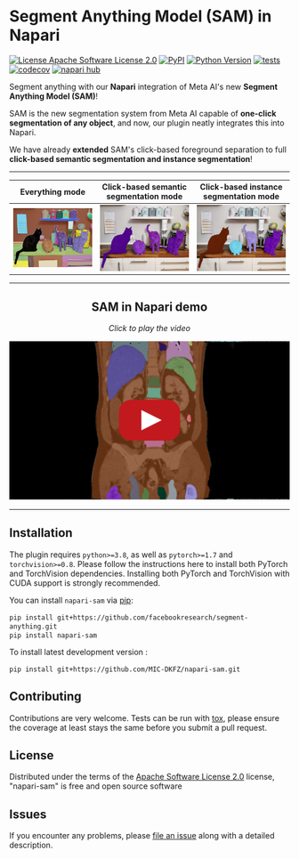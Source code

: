 # Segment Anything Model (SAM) in Napari

[![License Apache Software License 2.0](https://img.shields.io/pypi/l/napari-sam.svg?color=green)](https://github.com/MIC-DKFZ/napari-sam/raw/main/LICENSE)
[![PyPI](https://img.shields.io/pypi/v/napari-sam.svg?color=green)](https://pypi.org/project/napari-sam)
[![Python Version](https://img.shields.io/pypi/pyversions/napari-sam.svg?color=green)](https://python.org)
[![tests](https://github.com/MIC-DKFZ/napari-sam/workflows/tests/badge.svg)](https://github.com/MIC-DKFZ/napari-sam/actions)
[![codecov](https://codecov.io/gh/MIC-DKFZ/napari-sam/branch/main/graph/badge.svg)](https://codecov.io/gh/MIC-DKFZ/napari-sam)
[![napari hub](https://img.shields.io/endpoint?url=https://api.napari-hub.org/shields/napari-sam)](https://napari-hub.org/plugins/napari-sam)

Segment anything with our **Napari** integration of Meta AI's new **Segment Anything Model (SAM)**!

SAM is the new segmentation system from Meta AI capable of **one-click segmentation of any object**, and now, our plugin neatly integrates this into Napari.

We have already **extended** SAM's click-based foreground separation to full **click-based semantic segmentation and instance segmentation**!

----------------------------------

Everything mode             |  Click-based semantic segmentation mode |  Click-based instance segmentation mode
:-------------------------:|:-------------------------:|:-------------------------:
![](cats_everything.png)  |  ![](cats_semantic.png)  |  ![](cats_instance.png)

----------------------------------
<h2 align="center">SAM in Napari demo</h2>
<p align="center"><em>Click to play the video</em></p>
<div align="center">
  <a href="https://www.youtube.com/watch?v=OPE1Xnw487E">
    <img src="thumpnail.jpeg" alt="SAM Demo">
  </a>
</div>


----------------------------------

## Installation

The plugin requires `python>=3.8`, as well as `pytorch>=1.7` and `torchvision>=0.8`. Please follow the instructions here to install both PyTorch and TorchVision dependencies. Installing both PyTorch and TorchVision with CUDA support is strongly recommended.

You can install `napari-sam` via [pip]:

    pip install git+https://github.com/facebookresearch/segment-anything.git
    pip install napari-sam



To install latest development version :

    pip install git+https://github.com/MIC-DKFZ/napari-sam.git


## Contributing

Contributions are very welcome. Tests can be run with [tox], please ensure
the coverage at least stays the same before you submit a pull request.

## License

Distributed under the terms of the [Apache Software License 2.0] license,
"napari-sam" is free and open source software

## Issues

If you encounter any problems, please [file an issue] along with a detailed description.

[napari]: https://github.com/napari/napari
[Cookiecutter]: https://github.com/audreyr/cookiecutter
[@napari]: https://github.com/napari
[MIT]: http://opensource.org/licenses/MIT
[BSD-3]: http://opensource.org/licenses/BSD-3-Clause
[GNU GPL v3.0]: http://www.gnu.org/licenses/gpl-3.0.txt
[GNU LGPL v3.0]: http://www.gnu.org/licenses/lgpl-3.0.txt
[Apache Software License 2.0]: http://www.apache.org/licenses/LICENSE-2.0
[Mozilla Public License 2.0]: https://www.mozilla.org/media/MPL/2.0/index.txt
[cookiecutter-napari-plugin]: https://github.com/napari/cookiecutter-napari-plugin

[file an issue]: https://github.com/MIC-DKFZ/napari-sam/issues

[napari]: https://github.com/napari/napari
[tox]: https://tox.readthedocs.io/en/latest/
[pip]: https://pypi.org/project/pip/
[PyPI]: https://pypi.org/
